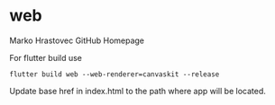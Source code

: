 # web

Marko Hrastovec GitHub Homepage

For flutter build use

    flutter build web --web-renderer=canvaskit --release

Update base href in index.html to the path where app will be located.
